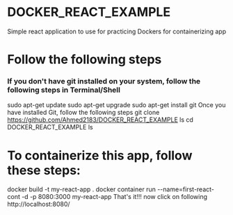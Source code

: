# DOCKER_REACT_EXAMPLE
Simple react application to use for practicing Dockers for containerizing app

# Follow the following steps
### If you don't have git installed on your system, follow the following steps in Terminal/Shell
sudo apt-get update
sudo apt-get upgrade
sudo apt-get install git
Once you have installed Git, follow the following steps
git clone https://github.com/Ahmed2183/DOCKER_REACT_EXAMPLE
ls
cd DOCKER_REACT_EXAMPLE
ls

# To containerize this app, follow these steps:
docker build -t my-react-app .
docker container run --name=first-react-cont -d -p 8080:3000 my-react-app
That's it!!! now click on following
http://localhost:8080/
